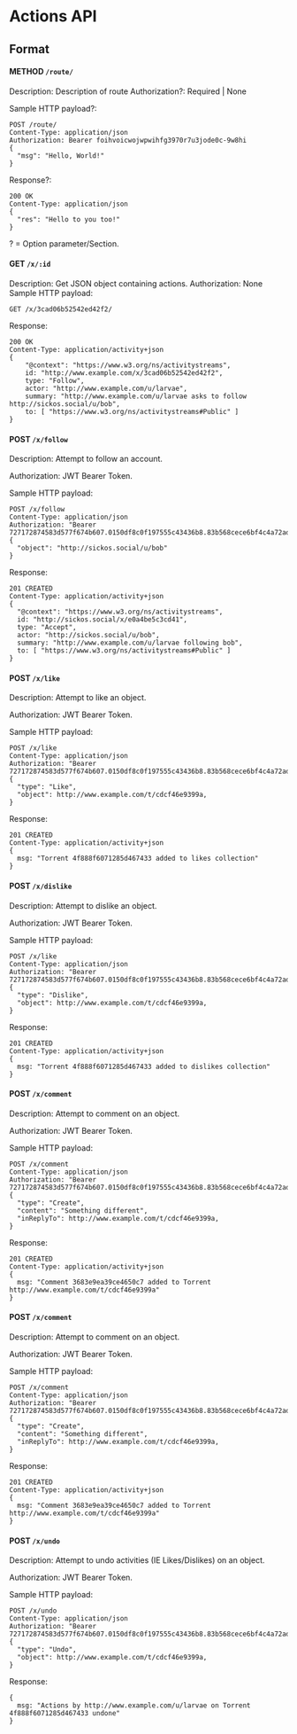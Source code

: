 # Actions API

## Format
#### METHOD `/route/`
Description: Description of route
Authorization?: Required | None 

Sample HTTP payload?:
```
POST /route/
Content-Type: application/json
Authorization: Bearer foihvoicwojwpwihfg3970r7u3jode0c-9w8hi 
{
  "msg": "Hello, World!"
}
```
Response?:
```
200 OK
Content-Type: application/json
{
  "res": "Hello to you too!"
}
```
? = Option parameter/Section.

#### GET `/x/:id`
Description: Get JSON object containing actions.
Authorization: None
Sample HTTP payload:
```
GET /x/3cad06b52542ed42f2/
```
Response:
```
200 OK
Content-Type: application/activity+json
{
    "@context": "https://www.w3.org/ns/activitystreams",
    id: "http://www.example.com/x/3cad06b52542ed42f2",
    type: "Follow",
    actor: "http://www.example.com/u/larvae",
    summary: "http://www.example.com/u/larvae asks to follow http://sickos.social/u/bob",
    to: [ "https://www.w3.org/ns/activitystreams#Public" ]
}
```

#### POST `/x/follow`
Description: Attempt to follow an account.

Authorization: JWT Bearer Token.

Sample HTTP payload:
```
POST /x/follow
Content-Type: application/json
Authorization: "Bearer 727172874583d577f674b607.0150df8c0f197555c43436b8.83b568cece6bf4c4a72ad529"
{
  "object": "http://sickos.social/u/bob"
}
```

Response:

```
201 CREATED
Content-Type: application/activity+json
{
  "@context": "https://www.w3.org/ns/activitystreams",
  id: "http://sickos.social/x/e0a4be5c3cd41",
  type: "Accept",
  actor: "http://sickos.social/u/bob",
  summary: "http://www.example.com/u/larvae following bob",
  to: [ "https://www.w3.org/ns/activitystreams#Public" ]
}
```

#### POST `/x/like`
Description: Attempt to like an object.

Authorization: JWT Bearer Token.

Sample HTTP payload:
```
POST /x/like
Content-Type: application/json
Authorization: "Bearer 727172874583d577f674b607.0150df8c0f197555c43436b8.83b568cece6bf4c4a72ad529"
{
  "type": "Like",
  "object": http://www.example.com/t/cdcf46e9399a,
}
```

Response:

```
201 CREATED
Content-Type: application/activity+json
{
  msg: "Torrent 4f888f6071285d467433 added to likes collection"
}
```
#### POST `/x/dislike`
Description: Attempt to dislike an object.

Authorization: JWT Bearer Token.

Sample HTTP payload:
```
POST /x/like
Content-Type: application/json
Authorization: "Bearer 727172874583d577f674b607.0150df8c0f197555c43436b8.83b568cece6bf4c4a72ad529"
{
  "type": "Dislike",
  "object": http://www.example.com/t/cdcf46e9399a,
}
```

Response:

```
201 CREATED
Content-Type: application/activity+json
{
  msg: "Torrent 4f888f6071285d467433 added to dislikes collection"
}
```

#### POST `/x/comment`
Description: Attempt to comment on an object.

Authorization: JWT Bearer Token.

Sample HTTP payload:
```
POST /x/comment
Content-Type: application/json
Authorization: "Bearer 727172874583d577f674b607.0150df8c0f197555c43436b8.83b568cece6bf4c4a72ad529"
{
  "type": "Create",
  "content": "Something different",
  "inReplyTo": http://www.example.com/t/cdcf46e9399a,
}
```

Response:

```
201 CREATED
Content-Type: application/activity+json
{
  msg: "Comment 3683e9ea39ce4650c7 added to Torrent http://www.example.com/t/cdcf46e9399a"
}
```

#### POST `/x/comment`
Description: Attempt to comment on an object.

Authorization: JWT Bearer Token.

Sample HTTP payload:
```
POST /x/comment
Content-Type: application/json
Authorization: "Bearer 727172874583d577f674b607.0150df8c0f197555c43436b8.83b568cece6bf4c4a72ad529"
{
  "type": "Create",
  "content": "Something different",
  "inReplyTo": http://www.example.com/t/cdcf46e9399a,
}
```

Response:

```
201 CREATED
Content-Type: application/activity+json
{
  msg: "Comment 3683e9ea39ce4650c7 added to Torrent http://www.example.com/t/cdcf46e9399a"
}
```

#### POST `/x/undo`
Description: Attempt to undo activities (IE Likes/Dislikes) on an object.

Authorization: JWT Bearer Token.

Sample HTTP payload:
```
POST /x/undo
Content-Type: application/json
Authorization: "Bearer 727172874583d577f674b607.0150df8c0f197555c43436b8.83b568cece6bf4c4a72ad529"
{
  "type": "Undo",
  "object": http://www.example.com/t/cdcf46e9399a,
}
```

Response:
```
{
  msg: "Actions by http://www.example.com/u/larvae on Torrent 4f888f6071285d467433 undone"
}
```
